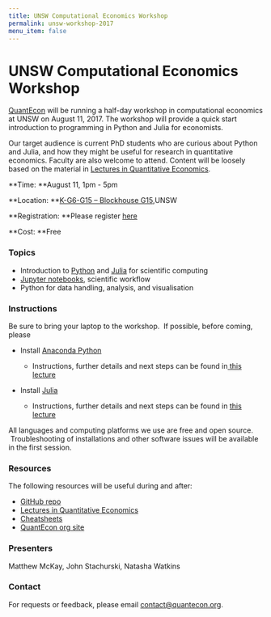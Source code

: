 ```yaml
---
title: UNSW Computational Economics Workshop
permalink: unsw-workshop-2017
menu_item: false
---
```

# UNSW Computational Economics Workshop

[QuantEcon](https://quantecon.org/) will be running a half-day workshop in computational economics at UNSW on August 11, 2017\. The workshop will provide a quick start introduction to programming in Python and Julia for economists.

Our target audience is current PhD students who are curious about Python and Julia, and how they might be useful for research in quantitative economics. Faculty are also welcome to attend. Content will be loosely based on the material in [Lectures in Quantitative Economics](https://lectures.quantecon.org/).

**Time: **August 11, 1pm - 5pm

**Location: **[K-G6-G15 – Blockhouse G15](https://www.learningenvironments.unsw.edu.au/spaces/blockhouse/k-g6-g15-blockhouse-g15),UNSW

**Registration: **Please register [here](https://goo.gl/forms/GcPRVuXXEGNDWTTN2)

**Cost: **Free

### Topics

*   Introduction to [Python](https://www.python.org/) and [Julia](https://julialang.org/) for scientific computing
*   [Jupyter notebooks](http://jupyter.org/), scientific workflow
*   Python for data handling, analysis, and visualisation

### Instructions

Be sure to bring your laptop to the workshop.  If possible, before coming, please

*   Install [Anaconda Python](https://www.continuum.io/downloads) 

    *   Instructions, further details and next steps can be found in[ this lecture](http://lectures.quantecon.org/py/getting_started.html)
*   Install [Julia](http://julialang.org/downloads)

    *   Instructions, further details and next steps can be found in [this lecture](http://lectures.quantecon.org/jl/getting_started.html)

All languages and computing platforms we use are free and open source.  Troubleshooting of installations and other software issues will be available in the first session.

### Resources

The following resources will be useful during and after:

*   [GitHub repo](https://github.com/QuantEcon/phd_workshops)
*   [Lectures in Quantitative Economics](https://lectures.quantecon.org/)
*   [Cheatsheets](https://cheatsheets.quantecon.org/)
*   [QuantEcon org site](https://quantecon.org/)

### Presenters

Matthew McKay, John Stachurski, Natasha Watkins

### Contact

For requests or feedback, please email [contact@quantecon.org](mailto:contact@quantecon.org).